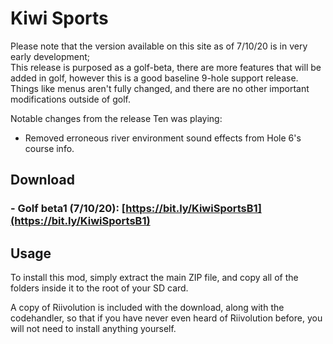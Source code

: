 # Kiwi Sports
 
Please note that the version available on this site as of 7/10/20 is in very early development;  
This release is purposed as a golf-beta, there are more features that will be added in golf, however this is a good baseline 9-hole support release.
Things like menus aren't fully changed, and there are no other important modifications outside of golf.  
  
Notable changes from the release Ten was playing:  
 - Removed erroneous river environment sound effects from Hole 6's course info.
 
## Download  
### - Golf beta1 (7/10/20): [https://bit.ly/KiwiSportsB1](https://bit.ly/KiwiSportsB1)
 
## Usage  
To install this mod, simply extract the main ZIP file, and copy all of the folders inside it to the root of your SD card.  
  
A copy of Riivolution is included with the download, along with the codehandler, so that if you have never even heard of Riivolution before, you will not need to install anything yourself.  
